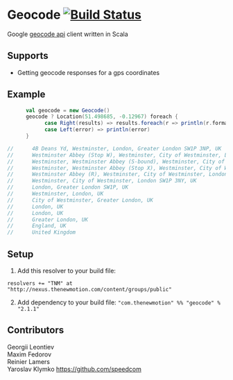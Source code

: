# Geocode [![Build Status](https://secure.travis-ci.org/NewMotion/scala-geocode.png)](http://travis-ci.org/NewMotion/scala-geocode)

Google [geocode api](https://developers.google.com/maps/documentation/geocoding) client written in Scala


## Supports

* Getting geocode responses for a gps coordinates

## Example

```scala
      val geocode = new Geocode()
      geocode ? Location(51.498685, -0.12967) foreach {
            case Right(results) => results.foreach(r => println(r.formatted_address))
            case Left(error) => println(error)
      }

//      4B Deans Yd, Westminster, London, Greater London SW1P 3NP, UK
//      Westminster Abbey (Stop W), Westminster, City of Westminster, London SW1P, UK
//      Westminster, Westminster Abbey (S-bound), Westminster, City of Westminster, London SW1P, UK
//      Westminster, Westminster Abbey (Stop X), Westminster, City of Westminster, London SW1P, UK
//      Westminster Abbey (R), Westminster, City of Westminster, London SW1H, UK
//      Westminster, City of Westminster, London SW1P 3NY, UK
//      London, Greater London SW1P, UK
//      Westminster, London, UK
//      City of Westminster, Greater London, UK
//      London, UK
//      London, UK
//      Greater London, UK
//      England, UK
//      United Kingdom
```


## Setup

1. Add this resolver to your build file:
```
resolvers += "TNM" at "http://nexus.thenewmotion.com/content/groups/public"
```

2. Add dependency to your build file:
```"com.thenewmotion" %% "geocode" % "2.1.1"```

## Contributors

Georgii Leontiev  
Maxim Fedorov  
Reinier Lamers  
Yaroslav Klymko
https://github.com/speedcom
